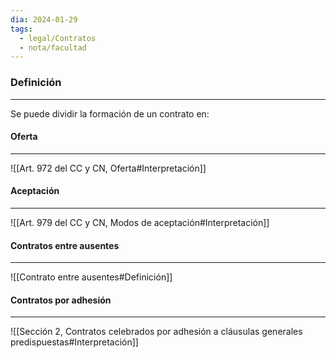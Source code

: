 ```yaml
---
dia: 2024-01-29
tags:
  - legal/Contratos
  - nota/facultad
---
```

### Definición
---
Se puede dividir la formación de un contrato en:

#### Oferta
---
![[Art. 972 del CC y CN, Oferta#Interpretación]]

#### Aceptación
---
![[Art. 979 del CC y CN, Modos de aceptación#Interpretación]]

#### Contratos entre ausentes
---
![[Contrato entre ausentes#Definición]]

#### Contratos por adhesión
---
![[Sección 2, Contratos celebrados por adhesión a cláusulas generales predispuestas#Interpretación]]